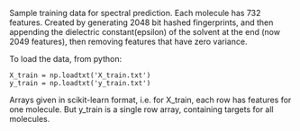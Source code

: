 Sample training data for spectral prediction. Each molecule has 732 features. Created by generating 2048 bit hashed fingerprints, and then appending the dielectric constant(epsilon) of the solvent at the end (now 2049 features), then removing features that have zero variance.

To load the data, from python:

```
X_train = np.loadtxt('X_train.txt')
y_train = np.loadtxt('y_train.txt')
```

Arrays given in scikit-learn format, i.e. for X_train, each row has features for one molecule. But y_train is a single row array, containing targets for all molecules.
